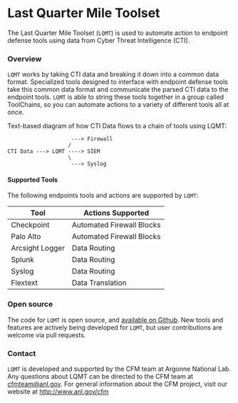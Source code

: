 # Last Quarter Mile Toolset

The Last Quarter Mile Toolset (`LQMT`) is used to automate action to endpoint defense tools using data from Cyber Threat Intelligence (CTI). 

### Overview

`LQMT` works by taking CTI data and breaking it down into a common data format. Specialized tools designed to interface with endpoint defense tools  take this common data format and communicate the parsed CTI data to the endpoint tools. `LQMT` is able to string these tools together in a group called ToolChains, so you can automate actions to a variety of different tools all at once. 

Text-based diagram of how CTI Data flows to a chain of tools using LQMT: 

                        ---> Firewall
                       /
    CTI Data ---> LQMT ----> SIEM
                       \
                        ---> Syslog

#### Supported Tools
The following endpoints tools and actions are supported by `LQMT`: 

Tool             | Actions Supported 
-----------------|--------------
Checkpoint       | Automated Firewall Blocks   
Palo Alto        | Automated Firewall Blocks   
Arcsight Logger  | Data Routing       
Splunk           | Data Routing          
Syslog           | Data Routing 
Flextext         | Data Translation

### Open source
The code for `LQMT` is open source, and [available on Github](https://github.com/anl-cyberscience/LQMToolset). New tools and features are actively being developed for `LQMT`, but user contributions are welcome via pull requests.

### Contact
`LQMT` is developed and supported by the CFM team at Argonne National Lab. Any questions about LQMT can be directed to the CFM team at cfmteam@anl.gov. For general information about the CFM project, visit our website at http://www.anl.gov/cfm
